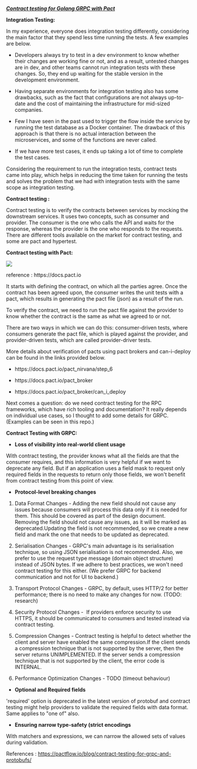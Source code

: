 ***<ins>Contract testing for Golang GRPC with Pact</ins>***

**Integration Testing:**

In my experience, everyone does integration testing differently, considering the main factor that they spend less time running the tests. A few examples are below.

- Developers always try to test in a dev environment to know whether their changes are working fine or not, and as a result, untested changes are in dev, and other teams cannot run integration tests with these changes. So, they end up waiting for the stable version in the development environment.

- Having separate environments for integration testing also has some drawbacks, such as the fact that configurations are not always up-to-date and the cost of maintaining the infrastructure for mid-sized companies.

- Few I have seen in the past used to trigger the flow inside the service by running the test database as a Docker container. The drawback of this approach is that there is no actual interaction between the microservices, and some of the functions are never called.

- If we have more test cases, it ends up taking a lot of time to complete the test cases.

Considering the requirement to run the integration tests, contract tests came into play, which helps in reducing the time taken for running the tests and solves the problem that we had with integration tests with the same scope as integration testing.

**Contract testing :**

Contract testing is to verify the contracts between services by mocking the downstream services. It uses two concepts, such as consumer and provider. The consumer is the one who calls the API and waits for the response, whereas the provider is the one who responds to the requests. There are different tools available on the market for contract testing, and some are pact and hypertest.

**Contract testing with Pact:**

****![](https://lh7-us.googleusercontent.com/GXQ8255uXXvGaTudzc9ebMkxK1St_txlsYEU2c6NAayXg4AyM0CbIs_MrO2L0rQ4h4r2aLEM6exChdHymNc07rsEzuGe9wDN8V6u9N03HsiuaV7b80O-Rmb_g_vD6D7gL7vtp6GOqToTVY5HQvU4lH8)****

reference : https\://docs.pact.io

It starts with defining the contract, on which all the parties agree. Once the contract has been agreed upon, the consumer writes the unit tests with a pact, which results in generating the pact file (json) as a result of the run.

To verify the contract, we need to run the pact file against the provider to know whether the contract is the same as what we agreed to or not.

There are two ways in which we can do this: consumer-driven tests, where consumers generate the pact file, which is played against the provider, and provider-driven tests, which are called provider-driver tests.



More details about verification of pacts using pact brokers and can-i-deploy can be found in the links provided below.

- https\://docs.pact.io/pact\_nirvana/step\_6

- https\://docs.pact.io/pact\_broker

- https\://docs.pact.io/pact\_broker/can\_i\_deploy

Next comes a question: do we need contract testing for the RPC frameworks, which have rich tooling and documentation? It really depends on individual use cases, so I thought to add some details for GRPC. (Examples can be seen in this repo.)

**Contract Testing with GRPC:**

- **Loss of visibility into real-world client usage**

With contract testing, the provider knows what all the fields are that the consumer requires, and this information is very helpful if we want to deprecate any field. But if an application uses a field mask to request only required fields in the requests to return only those fields, we won't benefit from contract testing from this point of view.

- **Protocol-level breaking changes**

1. Data Format Changes - Adding the new field should not cause any issues because consumers will process this data only if it is needed for them. This should be covered as part of the design document. Removing the field should not cause any issues, as it will be marked as deprecated.Updating the field is not recommended, so we create a new field and mark the one that needs to be updated as deprecated.

2) Serialisation Changes - GRPC's main advantage is its serialisation technique, so using JSON serialisation is not recommended. Also, we prefer to use the request type message (domain object structure) instead of JSON bytes. If we adhere to best practices, we won't need contract testing for this either. (We prefer GRPC for backend communication and not for UI to backend.)

3) Transport Protocol Changes - GRPC, by default, uses HTTP/2 for better performance; there is no need to make any changes for now. (TODO: research)

4) Security Protocol Changes -  If providers enforce security to use HTTPS, it should be communicated to consumers and tested instead via contract testing.

5) Compression Changes - Contract testing is helpful to detect whether the client and server have enabled the same compression.If the client sends a compression technique that is not supported by the server, then the server returns UNIMPLEMENTED. If the server sends a compression technique that is not supported by the client, the error code is INTERNAL.

6) Performance Optimization Changes - TODO (timeout behaviour)

- **Optional and Required fields**

'required' option is deprecated in the latest version of protobuf and contract testing might help providers to validate the required fields with data format. Same applies to "one of" also.

- **Ensuring narrow type-safety (strict encodings**

With matchers and expressions, we can narrow the allowed sets of values during validation.

References : https://pactflow.io/blog/contract-testing-for-grpc-and-protobufs/
